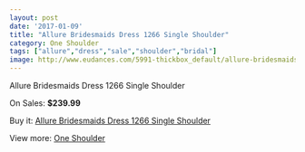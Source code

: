 ```yaml
---
layout: post
date: '2017-01-09'
title: "Allure Bridesmaids Dress 1266 Single Shoulder"
category: One Shoulder
tags: ["allure","dress","sale","shoulder","bridal"]
image: http://www.eudances.com/5991-thickbox_default/allure-bridesmaids-dress-1266-single-shoulder.jpg
---
```

Allure Bridesmaids Dress 1266 Single Shoulder

On Sales: **$239.99**
<a href="https://www.eudances.com/en/one-shoulder/2131-allure-bridesmaids-dress-1266-single-shoulder.html"><amp-img layout="responsive" width="600" height="600" src="//www.eudances.com/5991-thickbox_default/allure-bridesmaids-dress-1266-single-shoulder.jpg" alt="Allure Bridesmaids Dress 1266 Single Shoulder 0" /></a>
<a href="https://www.eudances.com/en/one-shoulder/2131-allure-bridesmaids-dress-1266-single-shoulder.html"><amp-img layout="responsive" width="600" height="600" src="//www.eudances.com/5992-thickbox_default/allure-bridesmaids-dress-1266-single-shoulder.jpg" alt="Allure Bridesmaids Dress 1266 Single Shoulder 1" /></a>

Buy it: [Allure Bridesmaids Dress 1266 Single Shoulder](https://www.eudances.com/en/one-shoulder/2131-allure-bridesmaids-dress-1266-single-shoulder.html "Allure Bridesmaids Dress 1266 Single Shoulder")

View more: [One Shoulder](https://www.eudances.com/en/23-one-shoulder "One Shoulder")